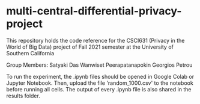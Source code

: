 # multi-central-differential-privacy-project
This repository holds the code reference for the CSCI631 (Privacy in the World of Big Data) project of Fall 2021 semester at the University of Southern California

Group Members:
Satyaki Das
Wanwiset Peerapatanapokin
Georgios Petrou


To run the experiment, the .ipynb files should be opened in Google Colab or Jupyter Notebook.
Then, upload the file 'random_1000.csv' to the notebook before running all cells.
The output of every .ipynb file is also shared in the results folder.
